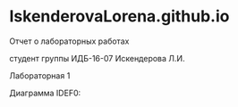# IskenderovaLorena.github.io
Отчет о лабораторных работах

студент группы ИДБ-16-07 Искендерова Л.И.

Лабораторная 1

Диаграмма IDEF0:
